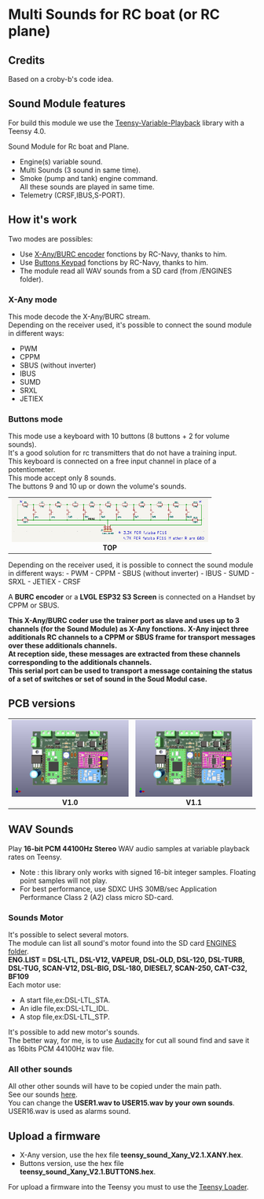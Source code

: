 # Multi Sounds for RC boat (or RC plane)

## Credits
Based on a croby-b's code idea.  

## Sound Module features
For build this module we use the [Teensy-Variable-Playback](https://github.com/newdigate/teensy-variable-playback) library with a Teensy 4.0.  

Sound Module for Rc boat and Plane.  
- Engine(s) variable sound.  
- Multi Sounds (3 sound in same time).  
- Smoke (pump and tank) engine command.  
All these sounds are played in same time.  
- Telemetry (CRSF,IBUS,S-PORT).  

## How it's work
Two modes are possibles:
- Use [X-Any/BURC encoder](https://p-loussouarn-free-fr.translate.goog/arduino/exemple/RCUL/RCUL.html?_x_tr_sch=http&_x_tr_sl=auto&_x_tr_tl=en&_x_tr_hl=en) fonctions by RC-Navy, thanks to him. 
- Use [Buttons Keypad](http://p.loussouarn.free.fr/projet/MS8-V2/MS8-V2.html#Keyboard) fonctions by RC-Navy, thanks to him.
- The module read all WAV sounds from a SD card (from /ENGINES folder).  

### X-Any mode
This mode decode the X-Any/BURC stream.  
Depending on the receiver used, it's possible to connect the sound module in different ways:
- PWM  
- CPPM  
- SBUS (without inverter)  
- IBUS  
- SUMD  
- SRXL  
- JETIEX  

### Buttons mode
This mode use a keyboard with 10 buttons (8 buttons + 2 for volume sounds).  
It's a good solution for rc transmitters that do not have a training input.  
This keyboard is connected on a free input channel in place of a potentiometer.  
This mode accept only 8 sounds.  
The buttons 9 and 10 up or down the volume's sounds.  
<table cellspacing=0>
  <tr>
    <td align=center width=400><a href="https://github.com/pierrotm777/SoundModule_Teensy4.0-version/blob/main/10ButtonsKeyboard.md"><img src="https://github.com/pierrotm777/SoundModule_Teensy4.0-version/blob/main/10buttons_sch.png" border="0" name="submit" title="Sound Module" alt="Sound Module"/></a><br><b>TOP</td>
  </tr>
</table>
Depending on the receiver used, it is possible to connect the sound module in different ways:
- PWM  
- CPPM  
- SBUS (without inverter)  
- IBUS  
- SUMD  
- SRXL  
- JETIEX  
- CRSF  

A **BURC encoder** or a **LVGL ESP32 S3 Screen** is connected on a Handset by CPPM or SBUS.     

**This X-Any/BURC coder use the trainer port as slave and uses up to 3 channels (for the Sound Module) as X-Any fonctions.** 
**X-Any inject three additionals RC channels to a CPPM or SBUS frame for transport messages over these additionals channels.**  
**At reception side, these messages are extracted from these channels corresponding to the additionals channels.**  
**This serial port can be used to transport a message containing the status of a set of switches or set of sound in the Soud Modul case.**  

## PCB versions
<table cellspacing=0>
  <tr>
    <td align=center width=400><a href="https://github.com/pierrotm777/SoundModule_Teensy4.0-version/tree/main/Hardware/V1.0/README.md"><img src="https://github.com/pierrotm777/SoundModule_Teensy4.0-version/blob/main/Hardware/V1.0/Sound_Myca_Teensy-Top3d_v1.0.png" border="0" name="submit" title="Sound Module" alt="Sound Module v1.0"/></a><br><b>V1.0</td>
    <td align=center width=400><a href="https://github.com/pierrotm777/SoundModule_Teensy4.0-version/tree/main/Hardware/V1.1/README.md"><img src="https://github.com/pierrotm777/SoundModule_Teensy4.0-version/blob/main/Hardware/V1.1/Sound_Myca_Teensy_Top_v1.1.png" border="0" name="submit" title="Sound Module" alt="Sound Module v1.1"/></a><br><b>V1.1</td>
  </tr>
</table>

## WAV Sounds
Play **16-bit PCM 44100Hz Stereo** WAV audio samples at variable playback rates on Teensy.  
- Note : this library only works with signed 16-bit integer samples. Floating point samples will not play.  
- For best performance, use SDXC UHS 30MB/sec Application Performance Class 2 (A2) class micro SD-card.  

### Sounds Motor
It's possible to select several motors.  
The module can list all sound's motor found into the SD card [ENGINES folder](https://github.com/pierrotm777/SoundModule_Teensy4.0-version/tree/main/SD_Wav_Files/ENGINES).  
**ENG.LIST = DSL-LTL, DSL-V12, VAPEUR, DSL-OLD, DSL-120, DSL-TURB, DSL-TUG, SCAN-V12, DSL-BIG, DSL-180, DIESEL7, SCAN-250, CAT-C32, BF109**  
Each motor use:  
- A start file,ex:DSL-LTL_STA.  
- An idle file,ex:DSL-LTL_IDL.  
- A stop file,ex:DSL-LTL_STP.  

It's possible to add new motor's sounds.  
The better way, for me, is to use [Audacity](https://www.audacityteam.org) for cut all sound find and save it as 16bits PCM 44100Hz wav file.  

### All other sounds
All other other sounds will have to be copied under the main path.  
See our sounds [here](https://github.com/pierrotm777/SoundModule_Teensy4.0-version/tree/main/SD_Wav_Files).  
You can change the **USER1.wav to USER15.wav by your own sounds**.  
USER16.wav is used as alarms sound.  

## Upload a firmware
- X-Any version, use the hex file **teensy_sound_Xany_V2.1.XANY.hex**.  
- Buttons version, use the hex file **teensy_sound_Xany_V2.1.BUTTONS.hex**.  

For upload a firmware into the Teensy you must to use the [Teensy Loader](https://github.com/pierrotm777/SoundModule_Teensy4.0-version/tree/main/Firmware/Teensy_Uploader.zip).  

